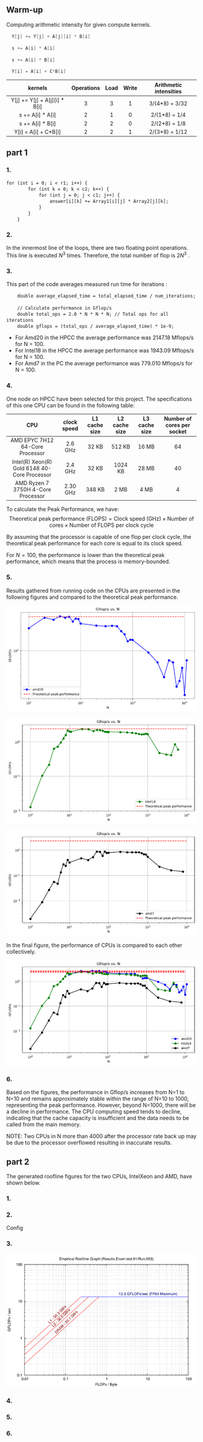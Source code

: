 ## Warm-up

Computing arithmetic intensity for given compute kernels. 

```C
  Y[j] += Y[j] + A[j][i] * B[i]
```

```C
  s += A[i] * A[i]
```

```C
  s += A[i] * B[i]
```

```C
  Y[i] = A[i] + C*B[i]
```

|kernels| Operations | Load | Write | Arithmetic intensities |
|:-:|:----------:|:----:|:-----:|:----------------------:|
| Y[j] += Y[j] + A[j][i] * B[i] |      3     |   3  |   1   |     3/(4*8) = 3/32     |
| s += A[i] * A[i] |      2     |   1  |   0   |      2/(1*8) = 1/4     |
| s += A[i] * B[i] |      2     |   2  |   0   |      2/(2*8) = 1/8     |
| Y[i] = A[i] + C*B[i] |      2     |   2  |   1   |     2/(3*8) = 1/12     |


## part 1
### 1. 

```
for (int i = 0; i < r1; i++) {
        for (int k = 0; k < c2; k++) {
            for (int j = 0; j < c1; j++) {
                answer[i][k] += Array1[i][j] * Array2[j][k];
            }
        }
    }
```

### 2. 
In the innermost line of the loops, there are two floating point operations. This line is executed $N^3$
 times. Therefore, the total number of flop is $2N^3$
.

### 3.
This part of the code averages measured run time for iterations :

```
    double average_elapsed_time = total_elapsed_time / num_iterations;

    // Calculate performance in Gflop/s
    double total_ops = 2.0 * N * N * N; // Total ops for all iterations
    double gflops = (total_ops / average_elapsed_time) * 1e-9;
```

- For Amd20 in the HPCC the average performance was 2147.18 Mflops/s for N = 100. 
- For Intel18 in the HPCC the average performance was 1943.09 Mflops/s for N = 100. 
- For Amd7 in the PC the average performance was 779.010 Mflops/s for N = 100. 



### 4. 

One node on HPCC have been selected for this project. The specifications of this one CPU can be found in the following table:

| CPU                             | clock speed | L1 cache size | L2 cache size | L3 cache size | Number of cores per socket |
|:-------------------------------:|:-----------:|:-------------:|:-------------:|:-------------:|:--------------------------:|
| AMD EPYC 7H12 64-Core Processor    | $2.6$ GHz   | $32$ KB       | $512$ KB      | $16$ MB       | 64                         |
| Intel(R) Xeon(R) Gold 6148 40-Core Processor    | $2.4$ GHz  | $32$ KB       | $1024$ KB      | $28$ MB       | 40     |
| AMD Ryzen 7 3750H 4-Core Processor | $2.30$ GHz  | $348$ KB       | $2$ MB      | $4$ MB       | 4                         |

To calculate the Peak Performance, we have:
$$\text{Theoretical peak performance (FLOPS)} = \text{Clock speed (GHz)} \times \text{Number of cores} \times \text{Number of FLOPS per clock cycle}$$

By assuming that the processor is capable of one flop per clock cycle, the theoretical peak performance for each core is equal to its clock speed.

For $N=100$, the performance is lower than the theoretical peak performance, which means that the process is memory-bounded.


### 5. 
Results gathered from running code on the CPUs are presented in the following figures and compared to the theoretical peak performance.

![alt text](./Visualization/amd20.png)

![alt text](./Visualization/intel18.png)

![alt text](./Visualization/amd7.png)

In the final figure, the performance of CPUs is compared to each other collectively.

![alt text](./Visualization/compare.png)

### 6. 
Based on the figures, the performance in Gflop/s increases from N=1 to N=10 and remains approximately stable within the range of N=10 to 1000, representing the peak performance. However, beyond N=1000, there will be a decline in performance. The CPU computing speed tends to decline, indicating that the cache capacity is insufficient and the data needs to be called from the main memory.

NOTE: Two CPUs in N more than 4000 after the processor rate back up may be due to the processor overflowed resulting in inaccurate results.


## part 2

The generated roofline figures for the two CPUs, IntelXeon and AMD, have shown below.


### 1. 

### 2. 
Config 


### 3. 
![alt text](./Visualization/roofline_intel18.png)

### 4. 
### 5. 
### 6. 
